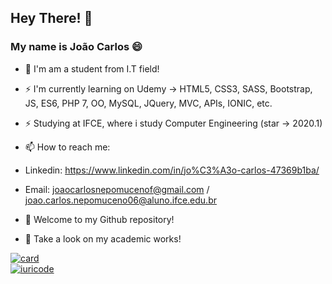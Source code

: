 ## Hey There! 👋

### My name is João Carlos 😄

- 🔭 I'm am a student from I.T field!

 
- ⚡ I'm currently learning on Udemy -> HTML5, CSS3, SASS, Bootstrap, JS, ES6, PHP 7, OO, MySQL, JQuery, MVC, APIs, IONIC, etc.
- ⚡ Studying at IFCE, where i study Computer Engineering (star -> 2020.1)


- 📫 How to reach me: 
- Linkedin: https://www.linkedin.com/in/jo%C3%A3o-carlos-47369b1ba/
- Email: joaocarlosnepomucenof@gmail.com / joao.carlos.nepomuceno06@aluno.ifce.edu.br

- 🔎 Welcome to my Github repository!
- 🔎 Take a look on my academic works! 



[![card](https://github-readme-stats.vercel.app/api?username=joao9983&theme=dark&show_icons=true)](https://github.com/joao9983/) <br/> [![iuricode](https://github-readme-stats.vercel.app/api/top-langs/?username=joao9983&hide=html&layout=compact&theme=dark)](https://github.com/joao9983/)
